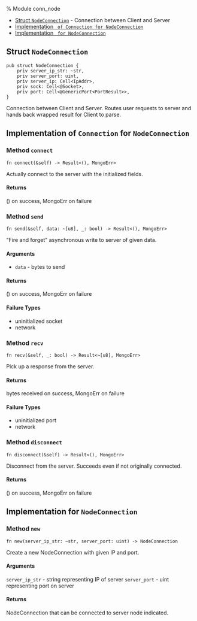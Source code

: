 % Module conn_node

<div class='index'>

* [Struct `NodeConnection`](#struct-nodeconnection) - Connection between Client and Server
* [Implementation ` of Connection for NodeConnection`](#implementation-of-connection-for-nodeconnection)
* [Implementation ` for NodeConnection`](#implementation-for-nodeconnection)

</div>

## Struct `NodeConnection`

~~~ {.rust}
pub struct NodeConnection {
    priv server_ip_str: ~str,
    priv server_port: uint,
    priv server_ip: Cell<IpAddr>,
    priv sock: Cell<@Socket>,
    priv port: Cell<@GenericPort<PortResult>>,
}
~~~

Connection between Client and Server. Routes user requests to
server and hands back wrapped result for Client to parse.

## Implementation of `Connection` for `NodeConnection`

### Method `connect`

~~~ {.rust}
fn connect(&self) -> Result<(), MongoErr>
~~~

Actually connect to the server with the initialized fields.

#### Returns

() on success, MongoErr on failure

### Method `send`

~~~ {.rust}
fn send(&self, data: ~[u8], _: bool) -> Result<(), MongoErr>
~~~

"Fire and forget" asynchronous write to server of given data.

#### Arguments

* `data` - bytes to send

#### Returns

() on success, MongoErr on failure

#### Failure Types

* uninitialized socket
* network

### Method `recv`

~~~ {.rust}
fn recv(&self, _: bool) -> Result<~[u8], MongoErr>
~~~

Pick up a response from the server.

#### Returns

bytes received on success, MongoErr on failure

#### Failure Types

* uninitialized port
* network

### Method `disconnect`

~~~ {.rust}
fn disconnect(&self) -> Result<(), MongoErr>
~~~

Disconnect from the server.
Succeeds even if not originally connected.

#### Returns

() on success, MongoErr on failure

## Implementation for `NodeConnection`

### Method `new`

~~~ {.rust}
fn new(server_ip_str: ~str, server_port: uint) -> NodeConnection
~~~

Create a new NodeConnection with given IP and port.

#### Arguments

`server_ip_str` - string representing IP of server
`server_port` - uint representing port on server

#### Returns

NodeConnection that can be connected to server node
indicated.

